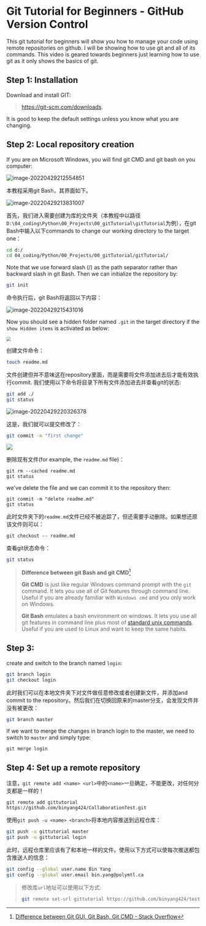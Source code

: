# Git Tutorial for Beginners - GitHub Version Control

This git tutorial for beginners will show you how to manage your code using remote repositories on github. I will be showing how to use git and all of its commands. This video is geared towards beginners just learning how to use git as it only shows the basics of git. 

## Step 1: Installation

Download and install GIT:

> https://git-scm.com/downloads. 

It is good to keep the default settings unless you know what you are changing.

## Step 2: Local repository creation

If you are on Microsoft Windows, you will find git CMD and git bash on you computer:

![image-20220429212554851](https://s2.loli.net/2022/04/30/T3dZPmVXz28Helx.png)

本教程采用git Bash，其界面如下。

![image-20220429213831007](https://s2.loli.net/2022/04/30/fh9MjDyWtzVS3IE.png)

首先，我们进入需要创建为库的文件夹（本教程中以路径 `D:\04_coding\Python\00_Projects\00_gitTutorial\gitTutorial`为例），在git Bash中输入以下commands to change our working directory to the target one：

```bash
cd d:/
cd 04_coding/Python/00_Projects/00_gitTutorial/gitTutorial/
```

Note that we use forward slash (/) as the path separator rather than backward slash in git Bash. Then we can initialize the repository by:

```bash
git init
```

命令执行后，git Bash将返回以下内容：

![image-20220429215431016](https://s2.loli.net/2022/04/30/b68seSVOiXgYl3D.png)

Now you should see a hidden folder named `.git` in the target directory if the `show Hidden items` is activated as below:

<img src="https://s2.loli.net/2022/04/30/IBK6be92twy8PgH.png" style="zoom:67%;" />



创建文件命令：

```bash
touch readme.md
```

文件创建但并不意味这在repository里面，而是需要将文件添加进去后才能有效执行commit. 我们使用以下命令将目录下所有文件添加进去并查看git的状态:

```bash
git add ./
git status
```

![image-20220429220326378](https://s2.loli.net/2022/04/30/KAbf3pVX5gYIWUr.png)

这是，我们就可以提交修改了：

```bash
git commit -m "first change"
```

![](https://s2.loli.net/2022/04/30/8qx5vY7kzfAitPZ.png)

删除现有文件(for example, the `readme.md` file)：

```
git rm --cached readme.md
git status
```

we've delete the file and we can commit it to the repository then:

```
git commit -m "delete readme.md"
git status
```

此时文件夹下的`readme.md`文件已经不被追踪了，但还需要手动删除。如果想还原该文件则可以：

```
git checkout -- readme.md
```







查看git状态命令：

```bash
git status
```





> **Difference between git Bash and git CMD**[^1]
>
> [^1]:[Difference between Git GUI, Git Bash, Git CMD - Stack Overflow](https://stackoverflow.com/questions/45034549/difference-between-git-gui-git-bash-git-cmd)
>
> **Git CMD** is just like regular Windows command prompt with the `git` command. It lets you use all of Git features through command line. Useful if you are already familiar with `Windows cmd` and you only work on Windows.
>
> **Git Bash** emulates a bash environment on windows. It lets you use all git features in command line plus most of [standard unix commands](https://ss64.com/bash/). Useful if you are used to Linux and want to keep the same habits.

## Step 3:

create and switch to the branch named `login`:

```bash
git branch login
git checkout login
```

此时我们可以在本地文件夹下对文件做任意修改或者创建新文件，并添加and commit to the repository。然后我们在切换回原来的master分支，会发现文件并没有被更改：

```bash
git branch master
```

If we want to merge the changes in branch login to the master, we need to switch to `master` and simply type:

```
git merge login
```

## Step 4: Set up a remote repository

注意，`git remote add <name> <url>`中的`<name>`一旦确定，不能更改，对任何分支都是一样的！

```
git remote add gittutorial https://github.com/binyang424/CollaborationTest.git
```

使用`git push -u <name> <branch>`将本地内容推送到远程仓库：

```bash
git push -u gittutorial master
git push -u gittutorial login
```

此时，远程仓库里应该有了和本地一样的文件。使用以下方式可以使每次推送都包含推送人的信息：

```bash
git config --global user.name Bin Yang
git config --global user.email bin.yang@polymtl.ca
```









>修改库`url`地址可以使用以下方式:
>
>```bash
>git remote set-url gittutorial https://github.com/binyang424/test.git
>```



